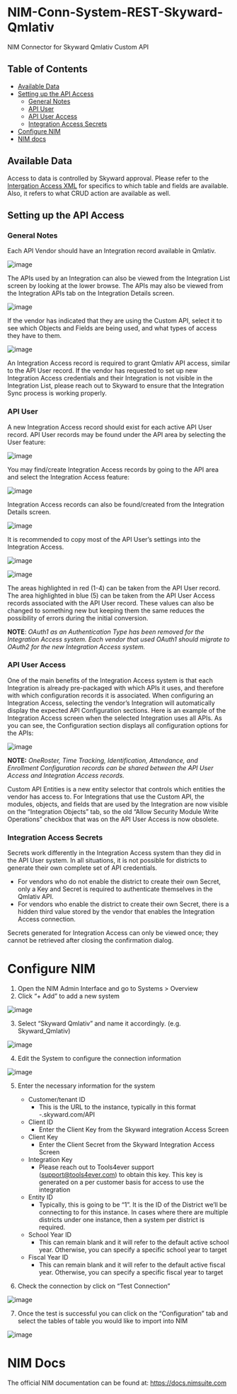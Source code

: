 # NIM-Conn-System-REST-Skyward-Qmlativ
NIM Connector for Skyward Qmlativ Custom API

## Table of Contents
- [Available Data](#available-data)
- [Setting up the API Access](#setting-up-the-api-access)
  - [General Notes](#general-notes)
  - [API User](#api-user)
  - [API User Access](#api-user-access)
  - [Integration Access Secrets](#integration-access-secrets)
- [Configure NIM](#configure-nim)
- [NIM docs](#nim-docs)


## Available Data
Access to data is controlled by Skyward approval. Please refer to the [Intergation Access XML](/IntegrationAccess.xml) for specifics to which table and fields are available. Also, it refers to what CRUD action are available as well.

## Setting up the API Access
### General Notes
Each API Vendor should have an Integration record available in Qmlativ.

 ![image](https://github.com/Tools4ever-NIM/NIM-System-REST-Skyward-Qmlativ/assets/24281600/64e32e13-72a4-466e-a453-cb0ac99aa9ad)

The APIs used by an Integration can also be viewed from the Integration List screen by looking at the lower browse.  The APIs may also be viewed from the Integration APIs tab on the Integration Details screen.

 ![image](https://github.com/Tools4ever-NIM/NIM-System-REST-Skyward-Qmlativ/assets/24281600/e629fce7-210e-4eac-8cf8-7c1e84ec4d37)

If the vendor has indicated that they are using the Custom API, select it to see which Objects and Fields are being used, and what types of access they have to them.

 ![image](https://github.com/Tools4ever-NIM/NIM-System-REST-Skyward-Qmlativ/assets/24281600/2a5f2eff-4c45-4ba1-a5c8-b6dfb29cc781)

An Integration Access record is required to grant Qmlativ API access, similar to the API User record.
If the vendor has requested to set up new Integration Access credentials and their Integration is not visible in the Integration List, please reach out to Skyward to ensure that the Integration Sync process is working properly.

### API User
A new Integration Access record should exist for each active API User record.
API User records may be found under the API area by selecting the User feature:

 ![image](https://github.com/Tools4ever-NIM/NIM-System-REST-Skyward-Qmlativ/assets/24281600/13404ad4-8452-4efa-92a1-505245b443a8)

You may find/create Integration Access records by going to the API area and select the Integration Access feature:

 ![image](https://github.com/Tools4ever-NIM/NIM-System-REST-Skyward-Qmlativ/assets/24281600/2441eb2e-3bb1-40f2-a823-f6a65cfffe88)

Integration Access records can also be found/created from the Integration Details screen.

 ![image](https://github.com/Tools4ever-NIM/NIM-System-REST-Skyward-Qmlativ/assets/24281600/19180006-f55e-40c3-864d-16a5bdc821b4)

It is recommended to copy most of the API User’s settings into the Integration Access.

![image](https://github.com/Tools4ever-NIM/NIM-System-REST-Skyward-Qmlativ/assets/24281600/5764c1ec-85ad-4138-b6b5-273af858544e)

![image](https://github.com/Tools4ever-NIM/NIM-System-REST-Skyward-Qmlativ/assets/24281600/153329dc-a7d7-4f4f-87bc-b543391212ab)

The areas highlighted in red (1-4) can be taken from the API User record. The area highlighted in blue (5) can be taken from the API User Access records associated with the API User record. These values can also be changed to something new but keeping them the same reduces the possibility of errors during the initial conversion.

**NOTE**: _OAuth1 as an Authentication Type has been removed for the Integration Access system. Each vendor that used OAuth1 should migrate to OAuth2 for the new Integration Access system._

### API User Access

One of the main benefits of the Integration Access system is that each Integration is already pre-packaged with which APIs it uses, and therefore with which configuration records it is associated. When configuring an Integration Access, selecting the vendor’s Integration will automatically display the expected API Configuration sections.
Here is an example of the Integration Access screen when the selected Integration uses all APIs. As you can see, the Configuration section displays all configuration options for the APIs:

 ![image](https://github.com/Tools4ever-NIM/NIM-System-REST-Skyward-Qmlativ/assets/24281600/1318e043-58d0-48c3-89d5-4dab27c9ff71)

**NOTE:** _OneRoster, Time Tracking, Identification, Attendance, and Enrollment Configuration records can be shared between the API User Access and Integration Access records._

Custom API Entities is a new entity selector that controls which entities the vendor has access to.  For Integrations that use the Custom API, the modules, objects, and fields that are used by the Integration are now visible on the “Integration Objects” tab, so the old “Allow Security Module Write Operations” checkbox that was on the API User Access is now obsolete.

### Integration Access Secrets
Secrets work differently in the Integration Access system than they did in the API User system. In all situations, it is not possible for districts to generate their own complete set of API credentials. 

* For vendors who do not enable the district to create their own Secret, only a Key and Secret is required to authenticate themselves in the Qmlativ API. 
* For vendors who enable the district to create their own Secret, there is a hidden third value stored by the vendor that enables the Integration Access connection.

Secrets generated for Integration Access can only be viewed once; they cannot be retrieved after closing the confirmation dialog.

# Configure NIM
1.	Open the NIM Admin Interface and go to Systems > Overview
2.	Click “+ Add” to add a new system
 
 ![image](https://github.com/Tools4ever-NIM/NIM-System-REST-Skyward-Qmlativ/assets/24281600/1af7fafb-85b9-429f-abbc-5e1021951462)

3.	Select “Skyward Qmlativ” and name it accordingly. (e.g. Skyward_Qmlativ)
 
 ![image](https://github.com/Tools4ever-NIM/NIM-System-REST-Skyward-Qmlativ/assets/24281600/4357a387-befc-4a33-93f4-0b13a41c6cd9)

4.	Edit the System to configure the connection information
 
 ![image](https://github.com/Tools4ever-NIM/NIM-System-REST-Skyward-Qmlativ/assets/24281600/c2ba793b-f463-4b1d-8145-e6ac8be38128)

5.	Enter the necessary information for the system
    - Customer/tenant ID
        - This is the URL to the instance, typically in this format
            -<Customer>.skyward.com/<customer>API
    -	Client ID
        - Enter the Client Key from the Skyward integration Access Screen
    - Client Key
        -	Enter the Client Secret from the Skyward Integration Access Screen
    -	Integration Key
        - Please reach out to Tools4ever support (support@tools4ever.com) to obtain this key. This key is generated on a per customer basis for access to use the integration
    - Entity ID
        - Typically, this is going to be “1”. It is the ID of the District we’ll be connecting to for this instance. In cases where there are multiple districts under one instance, then a system per district is required.
    - School Year ID
        - This can remain blank and it will refer to the default active school year. Otherwise, you can specify a specific school year to target
    - Fiscal Year ID
        - This can remain blank and it will refer to the default active fiscal year. Otherwise, you can specify a specific fiscal year to target
          
6.	Check the connection by click on “Test Connection”
 
 ![image](https://github.com/Tools4ever-NIM/NIM-System-REST-Skyward-Qmlativ/assets/24281600/2309d2e0-9e38-43fc-aab2-76cef043a4db)

7.	Once the test is successful you can click on the “Configuration” tab and select the tables of table you would like to import into NIM
 
 ![image](https://github.com/Tools4ever-NIM/NIM-System-REST-Skyward-Qmlativ/assets/24281600/65987b14-324a-439c-aec3-180320a849ad)


 
# NIM Docs
The official NIM documentation can be found at: https://docs.nimsuite.com
